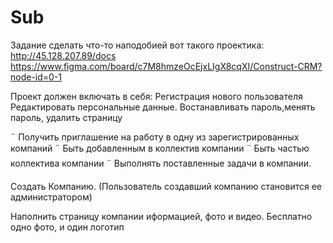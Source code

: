 # Sub

Задание сделать что-то наподобией вот такого проектика: 
http://45.128.207.89/docs
https://www.figma.com/board/c7M8hmzeOcEjxLIgX8cqXI/Construct-CRM?node-id=0-1

Проект должен включать в себя:
  Регистрация нового пользователя
  Редактировать персональные данные. 
  Востанавливать пароль,менять пароль, 
  удалить страницу

  ¨ Получить приглашение на работу в одну из зарегистрированных компаний
  ¨ Быть добавленным в коллектив компании
  ¨ Быть частью коллектива компании
  ¨ Выполнять поставленные задачи в компании.

Создать Компанию.
(Пользователь создавший компанию становится ее администратором)

Наполнить страницу компании иформацией, фото и видео.
Бесплатно одно фото, и один логотип





